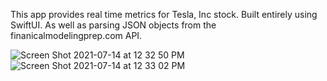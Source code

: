 This app provides real time metrics for Tesla, Inc stock. Built entirely using SwiftUI. 
As well as parsing JSON objects from the finanicalmodelingprep.com API.

![Screen Shot 2021-07-14 at 12 32 50 PM](https://user-images.githubusercontent.com/77860839/125659189-3133f166-4342-45d1-bc05-2269f351bddd.jpeg)
![Screen Shot 2021-07-14 at 12 33 02 PM](https://user-images.githubusercontent.com/77860839/125659194-ea9e4fee-c5cb-4ce4-ad6f-7eb376c9b7c4.jpeg)

